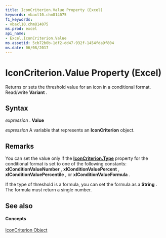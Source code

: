 ```yaml
---
title: IconCriterion.Value Property (Excel)
keywords: vbaxl10.chm814075
f1_keywords:
- vbaxl10.chm814075
ms.prod: excel
api_name:
- Excel.IconCriterion.Value
ms.assetid: 5cb72b0b-1df2-dd47-932f-1454fda9f804
ms.date: 06/08/2017
---
```



# IconCriterion.Value Property (Excel)

Returns or sets the threshold value for an icon in a conditional format. Read/write  **Variant** .


## Syntax

 _expression_ . **Value**

 _expression_ A variable that represents an **IconCriterion** object.


## Remarks

You can set the value only if the  **[IconCriterion.Type](iconcriterion-type-property-excel.md)** property for the conditional format is set to one of the following constants: **xlConditionValueNumber** , **xlConditionValuePercent** , **xlConditionValuePercentile** , or **xlConditionValueFormula** .

If the type of threshold is a formula, you can set the formula as a  **String** . The formula must return a single number.


## See also


#### Concepts


[IconCriterion Object](iconcriterion-object-excel.md)

